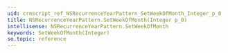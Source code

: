 ```yaml
---
uid: crmscript_ref_NSRecurrenceYearPattern_SetWeekOfMonth_Integer_p_0
title: NSRecurrenceYearPattern.SetWeekOfMonth(Integer p_0)
intellisense: NSRecurrenceYearPattern.SetWeekOfMonth
keywords: SetWeekOfMonth(Integer)
so.topic: reference
---
```





